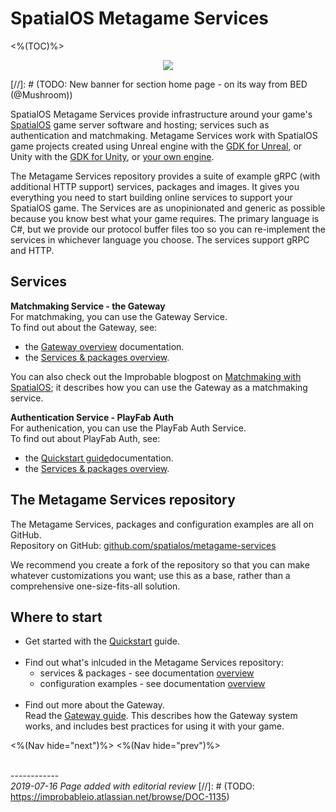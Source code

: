 # SpatialOS Metagame Services
<%(TOC)%>

<p align="center"><img src="{{assetRoot}}img/metagameservices.jpg" /></p>
[//]: # (TODO: New banner for section home page - on its way from BED (@Mushroom))

SpatialOS Metagame Services provide infrastructure around your game's [SpatialOS](https://docs.improbable.io) game server software and hosting; services such as authentication and matchmaking. Metagame Services work with SpatialOS game projects created using Unreal engine with the [GDK for Unreal](https://docs.imrobable.io/unreal), or Unity with the [GDK for Unity](https://docs.imrobable.io/unity), or [your own engine](https://docs.improbable.io/reference/latest/shared/byoe/introduction).

The Metagame Services repository provides a suite of example gRPC (with additional HTTP support) services, packages and images. It gives you everything you need to start building online services to support your SpatialOS game. The Services are as unopinionated and generic as possible because you know best what your game requires. The primary language is C#, but we provide our protocol buffer files too so you can re-implement the services in whichever language you choose. The services support gRPC and HTTP.

## Services
**Matchmaking Service - the Gateway** </br>
For matchmaking, you can use the Gateway Service.</br>
To find out about the Gateway, see:

* the [Gateway overview]({{urlRoot}}/content/services-packages/gateway/gateway) documentation.
* the [Services & packages overview]({{urlRoot}}/content/services-packages/services-intro#services).

You can also check out the Improbable blogpost on [Matchmaking with SpatialOS](https://improbable.io/blog/matchmaking-with-spatialos); it describes how you can use the Gateway as a matchmaking service.

**Authentication Service - PlayFab Auth** </br>
For authenication, you can use the PlayFab Auth Service.</br>
To find out about PlayFab Auth, see:

* the [Quickstart guide]({{urlRoot}}/content/get-started/quickstart)documentation.
* the [Services & packages overview]({{urlRoot}}/content/services-packages/services-intro#services).

## The Metagame Services repository
The Metagame Services, packages and configuration examples are all on GitHub.</br>
Repository on GitHub: [github.com/spatialos/metagame-services](https://github.com/spatialos/metagame-services)

We recommend you create a fork of the repository so that you can make whatever customizations you want; use this as a base, rather than a comprehensive one-size-fits-all solution.


## Where to start

* Get started with the [Quickstart]({{urlRoot}}/content/get-started/quickstart) guide.
  </br></br>
* Find out what's inlcuded in the Metagame Services repository:</br>
    - services & packages - see documentation [overview]({{urlRoot}}/content/services-packages/services-intro)</br>
    - configuration examples - see documentation [overview]({{urlRoot}}/content/configuration-examples/examples-intro)
     </br></br>
* Find out more about the Gateway.</br>
Read the [Gateway guide]({{urlRoot}}/content/services-packages/gateway/gateway). This describes how the Gateway system works, and includes best practices for using it with your game.



<%(Nav hide="next")%>
<%(Nav hide="prev")%>

<br/>------------<br/>
_2019-07-16 Page added with editorial review_
[//]: # (TODO: https://improbableio.atlassian.net/browse/DOC-1135)